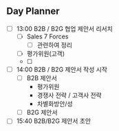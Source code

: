 ## Day Planner
- [ ] 13:00 B2B / B2G 협업 제안서 리서치
	- [ ] Sales 7 Forces
		- [ ] 관련하여 정리
	- [ ] 평가위원(고객)
	- [ ] 
- [ ] 14:00 B2B / B2G 제안서 작성 시작
	- [ ] B2B 제안서
		- 평가위원
		- 경쟁사 전략 / 고객사 전략
		- 차별화방안/성
	- [ ] B2G 제안서
- [ ] 15:40 B2B/B2G 제안서 초안